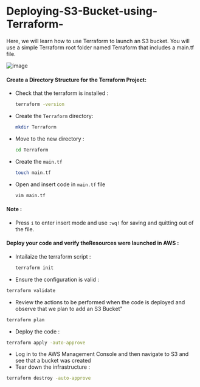 # Deploying-S3-Bucket-using-Terraform-
Here, we will learn how to use Terraform to launch an S3 bucket. You will use a simple Terraform root folder named Terraform that includes a main.tf file. 

![image](https://github.com/user-attachments/assets/4bca6924-3fb6-4cb4-b0b8-1303dbb0abf1)

#### Create a Directory Structure for the Terraform Project: 
- Check that the terraform is installed :
  ```bash
  terraform -version
  ```
- Create the ```Terraform``` directory:
  ```bash
  mkdir Terraform
  ```
- Move to the new directory :
  ```bash
  cd Terraform
  ```
- Create the ```main.tf```
  ```bash
  touch main.tf
  ```
- Open and insert code in ```main.tf``` file
  ```bash
  vim main.tf
  ```
#### Note : 
- Press ```i``` to enter insert mode and use ```:wq!``` for saving and quitting out of the file.
#### Deploy your code and verify theResources were launched in AWS :
- Intailaize the terraform script :
  ```bash
  terraform init
  ```
- Ensure the configuration is valid :
```bash
terraform validate
```
- Review the actions to be performed when the code is deployed and observe that we plan to add an S3 Bucket"
```bash
terraform plan
```
- Deploy the code :
```bash
terraform apply -auto-approve
```
- Log in to the AWS Management Console and then navigate to S3 and see that a bucket was created
- Tear down the infrastructure :
```bash
terraform destroy -auto-approve
```
 
